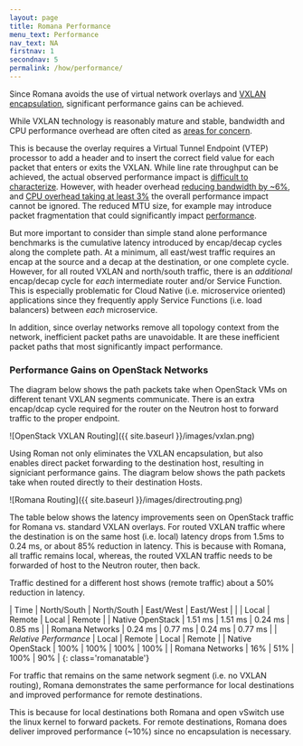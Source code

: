 ```yaml
---
layout: page
title: Romana Performance
menu_text: Performance
nav_text: NA
firstnav: 1
secondnav: 5
permalink: /how/performance/
---
```


Since Romana avoids the use of virtual network overlays and [VXLAN encapsulation](/how/background/#vxlan-tenant-isolation), significant performance gains can be achieved.

While VXLAN technology is reasonably mature and stable, bandwidth and CPU performance overhead are often cited as [areas for concern]( http://www.enterprisenetworkingplanet.com/netsp/vxlan-beyond-the-hype.html).

This is because the overlay requires a Virtual Tunnel Endpoint (VTEP) processor to add a header and to insert the correct field value for each packet that enters or exits the VXLAN. While line rate throughput can be achieved, the actual observed performance impact is [difficult to characterize](http://blog.ipspace.net/2015/02/performance-of-hypervisor-based-overlay.html). However, with header overhead [reducing bandwidth by ~6%](http://packetpushers.net/vxlan-udp-ip-ethernet-bandwidth-overheads/), and [CPU overhead taking at least 3%](http://chinog.org/wp-content/uploads/2015/05/Optimizing-Your-Virtual-Switch-for-VXLAN.pdf) the overall performance impact cannot be ignored. The reduced MTU size, for example may introduce packet fragmentation that could significantly impact [performance](http://www.networkworld.com/article/2224654/cisco-subnet/mtu-size-issues.html). 
 
But more important to consider than simple stand alone performance benchmarks is the cumulative latency introduced by encap/decap cycles along the complete path. At a minimum, all east/west traffic requires an encap at the source and a decap at the destination, or one complete cycle. However, for all routed VXLAN and north/south traffic, there is an *additional* encap/decap cycle for *each* intermediate router and/or Service Function. This is especially problematic for Cloud Native (i.e. microservice oriented) applications since they frequently apply Service Functions (i.e. load balancers) between *each* microservice.

In addition, since overlay networks remove all topology context from the network, inefficient packet paths are unavoidable. It are these inefficient packet paths that most significantly impact performance.

### Performance Gains on OpenStack Networks


The diagram below shows the path packets take when OpenStack VMs on different tenant VXLAN segments communicate. There is an extra encap/dcap cycle required for the router on the Neutron host to forward traffic to the proper endpoint. 

![OpenStack VXLAN Routing]({{ site.baseurl }}/images/vxlan.png) 

Using Roman not only eliminates the VXLAN encapsulation, but also enables direct packet forwarding to the destination host, resulting in signiciant performance gains. The diagram below shows the path packets take when routed directly to their destination Hosts.

![Romana Routing]({{ site.baseurl }}/images/directrouting.png) 

The table below shows the latency improvements seen on OpenStack traffic for Romana vs. standard VXLAN overlays. For routed VXLAN traffic where the destination is on the same host (i.e. local) latency drops from 1.5ms to 0.24 ms, or about 85% reduction in latency. This is because with Romana, all traffic remains local, whereas, the routed VXLAN traffic needs to be forwarded of host to the Neutron router, then back. 

Traffic destined for a different host shows (remote traffic) about a 50% reduction in latency.


| Time | North/South | North/South | East/West | East/West |
| | Local | Remote | Local | Remote |
| Native OpenStack | 1.51 ms | 1.51 ms | 0.24 ms | 0.85 ms |
| Romana Networks | 0.24 ms | 0.77 ms | 0.24 ms | 0.77 ms |
| *Relative Performance* | Local | Remote | Local | Remote |
| Native OpenStack | 100% | 100% | 100% | 100% |
| Romana Networks | 16% | 51% | 100% | 90% |
{: class='romanatable'}

For traffic that remains on the same network segment (i.e. no VXLAN routing), Romana demonstrates the same performance for local destinations and improved performance for remote destinations. 

This is because for local destinations both Romana and open vSwitch use the linux kernel to forward packets. For remote destinations, Romana does deliver improved performance (~10%) since no encapsulation is necessary.



